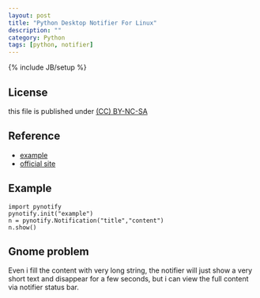 ```yaml
---
layout: post
title: "Python Desktop Notifier For Linux"
description: ""
category: Python
tags: [python, notifier]
---
```

{% include JB/setup %}
## License
this file is published under [(CC) BY-NC-SA](http://creativecommons.org/licenses/by-nc-sa/3.0/)

## Reference
* [example](http://ole.im/blog/2011/oct/20/python-notify)
* [official site](http://galago-project.org/news/index.php)

## Example

    import pynotify
    pynotify.init("example")
    n = pynotify.Notification("title","content")
    n.show()

## Gnome problem
Even i fill the content with very long string, the notifier will just show a very short text and disappear for a few seconds, but i can view the full content via notifier status bar.
 
